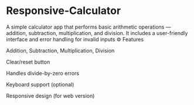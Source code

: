 # Responsive-Calculator
A simple calculator app that performs basic arithmetic operations — addition, subtraction, multiplication, and division. It includes a user-friendly interface and error handling for invalid inputs
⚙️ Features

Addition, Subtraction, Multiplication, Division

Clear/reset button

Handles divide-by-zero errors

Keyboard support (optional)

Responsive design (for web version)
